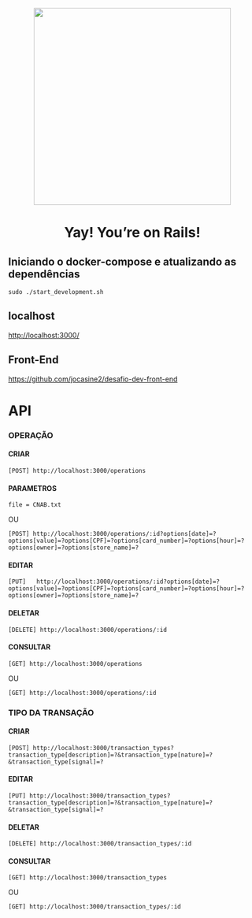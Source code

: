 <p align="center"><a href="https://rubyonrails.org/" target]="_blank"><img src="https://upload.wikimedia.org/wikipedia/commons/thumb/6/62/Ruby_On_Rails_Logo.svg/1200px-Ruby_On_Rails_Logo.svg.png" width="400"></a></p>

<h1 align="center">Yay! You’re on Rails!</h1>

## Iniciando o docker-compose e atualizando as dependências
```
sudo ./start_development.sh
```
## localhost

[http://localhost:3000/](http://localhost:3000/)

## Front-End
https://github.com/jocasine2/desafio-dev-front-end
<br>

# API

### OPERAÇÃO
#### CRIAR
```
[POST] http://localhost:3000/operations
```
#### PARAMETROS
```
file = CNAB.txt 
```
OU
```
[POST] http://localhost:3000/operations/:id?options[date]=?options[value]=?options[CPF]=?options[card_number]=?options[hour]=?options[owner]=?options[store_name]=?
```
#### EDITAR
```
[PUT]	http://localhost:3000/operations/:id?options[date]=?options[value]=?options[CPF]=?options[card_number]=?options[hour]=?options[owner]=?options[store_name]=?
```	

#### DELETAR
```
[DELETE] http://localhost:3000/operations/:id
```

#### CONSULTAR
```
[GET] http://localhost:3000/operations
```
OU
```
[GET] http://localhost:3000/operations/:id	
```


### TIPO DA TRANSAÇÃO
#### CRIAR
```
[POST] http://localhost:3000/transaction_types?transaction_type[description]=?&transaction_type[nature]=?&transaction_type[signal]=?	
```	
#### EDITAR
```
[PUT] http://localhost:3000/transaction_types?transaction_type[description]=?&transaction_type[nature]=?&transaction_type[signal]=?	
```
#### DELETAR
```
[DELETE] http://localhost:3000/transaction_types/:id
```
#### CONSULTAR
```
[GET] http://localhost:3000/transaction_types
```
OU
```
[GET] http://localhost:3000/transaction_types/:id	
```
